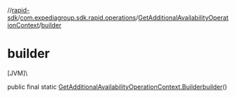 //[rapid-sdk](../../../index.md)/[com.expediagroup.sdk.rapid.operations](../index.md)/[GetAdditionalAvailabilityOperationContext](index.md)/[builder](builder.md)

# builder

[JVM]\

public final static [GetAdditionalAvailabilityOperationContext.Builder](-builder/index.md)[builder](builder.md)()

